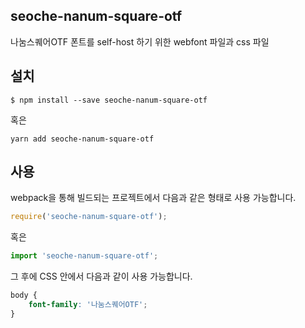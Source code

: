 
seoche-nanum-square-otf
---------------------

나눔스퀘어OTF 폰트를 self-host 하기 위한 webfont 파일과 css 파일

설치
----

```
$ npm install --save seoche-nanum-square-otf
```

혹은

```
yarn add seoche-nanum-square-otf
```

사용
----

webpack을 통해 빌드되는 프로젝트에서 다음과 같은 형태로 사용 가능합니다.

```js
require('seoche-nanum-square-otf');
```

혹은

```js
import 'seoche-nanum-square-otf';
```

그 후에 CSS 안에서 다음과 같이 사용 가능합니다.

```css
body {
    font-family: '나눔스퀘어OTF';
}
```
